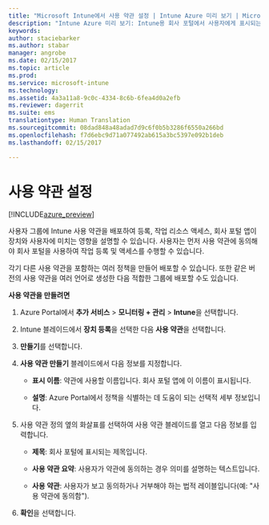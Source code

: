 ```yaml
---
title: "Microsoft Intune에서 사용 약관 설정 | Intune Azure 미리 보기 | Microsoft Docs"
description: "Intune Azure 미리 보기: Intune용 회사 포털에서 사용자에게 표시되는 사용 약관을 설정합니다. "
keywords: 
author: staciebarker
ms.author: stabar
manager: angrobe
ms.date: 02/15/2017
ms.topic: article
ms.prod: 
ms.service: microsoft-intune
ms.technology: 
ms.assetid: 4a3a11a8-9c0c-4334-8c6b-6fea4d0a2efb
ms.reviewer: dagerrit
ms.suite: ems
translationtype: Human Translation
ms.sourcegitcommit: 08dad848a48adad7d9c6f0b5b3286f6550a266bd
ms.openlocfilehash: f7d6ebc9d71a077492ab615a3bc5397e092b1deb
ms.lasthandoff: 02/15/2017

---
```


# <a name="set-terms-and-conditions"></a>사용 약관 설정 

[!INCLUDE[azure_preview](../includes/azure_preview.md)]

사용자 그룹에 Intune 사용 약관을 배포하여 등록, 작업 리소스 액세스, 회사 포털 앱이 장치와 사용자에 미치는 영향을 설명할 수 있습니다. 사용자는 먼저 사용 약관에 동의해야 회사 포털을 사용하여 작업 등록 및 액세스를 수행할 수 있습니다.

각기 다른 사용 약관을 포함하는 여러 정책을 만들어 배포할 수 있습니다. 또한 같은 버전의 사용 약관을 여러 언어로 생성한 다음 적합한 그룹에 배포할 수도 있습니다.

**사용 약관을 만들려면**

1. Azure Portal에서 **추가 서비스** > **모니터링 + 관리** > **Intune**을 선택합니다.

2. Intune 블레이드에서 **장치 등록**을 선택한 다음 **사용 약관**을 선택합니다.

3. **만들기**를 선택합니다.

4. **사용 약관 만들기** 블레이드에서 다음 정보를 지정합니다.

   - **표시 이름**: 약관에 사용할 이름입니다. 회사 포털 앱에 이 이름이 표시됩니다.

   - **설명**: Azure Portal에서 정책을 식별하는 데 도움이 되는 선택적 세부 정보입니다.

5. 사용 약관 정의 옆의 화살표를 선택하여 사용 약관 블레이드를 열고 다음 정보를 입력합니다.

   - **제목**: 회사 포털에 표시되는 제목입니다.

   - **사용 약관 요약**: 사용자가 약관에 동의하는 경우 의미를 설명하는 텍스트입니다.

   - **사용 약관**: 사용자가 보고 동의하거나 거부해야 하는 법적 레이블입니다(예: "사용 약관에 동의함").

6. **확인**을 선택합니다.

